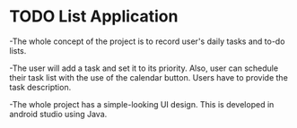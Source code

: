 # TODO List Application
  -The whole concept of the project is to record user's daily tasks and to-do lists.
  
  -The user will add a task and set it to its priority. Also, user can schedule their task list with the use of the calendar button. Users have to provide the task description.
  
  -The whole project has a simple-looking UI design. This is developed in android studio using Java.
  

